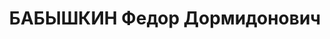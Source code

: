 ---
title: БАБЫШКИН Федор Дормидонович
description: 'Род. в 1881, русский, член ВКП(б). Проживал: Россия, Красноярский кр.,
  Боготольский р-н, г. Боготол. Железнодорожник, Красноярская ж/д КК 2 дист.сл.пути.
  Работал начальником путевой колонны 2-й дистанции пути на станции Боготол. Арестован
  16.05.1937. Приговор: выездная сессия ВК ВС СССР, 19.07.1938 – ВМН.

  Реабилитирован ВК ВС СССР 27.12.1937'
---